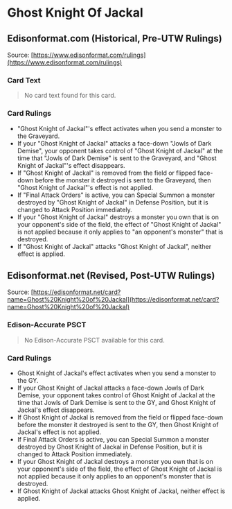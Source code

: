 # Ghost Knight Of Jackal

## Edisonformat.com (Historical, Pre-UTW Rulings)

Source: [https://www.edisonformat.com/rulings](https://www.edisonformat.com/rulings)

### Card Text

> No card text found for this card.

### Card Rulings

*   "Ghost Knight of Jackal"'s effect activates when you send a monster to the Graveyard.
*   If your "Ghost Knight of Jackal" attacks a face-down "Jowls of Dark Demise", your opponent takes control of "Ghost Knight of Jackal" at the time that "Jowls of Dark Demise" is sent to the Graveyard, and "Ghost Knight of Jackal"'s effect disappears.
*   If "Ghost Knight of Jackal" is removed from the field or flipped face-down before the monster it destroyed is sent to the Graveyard, then "Ghost Knight of Jackal"'s effect is not applied.
*   If "Final Attack Orders" is active, you can Special Summon a monster destroyed by "Ghost Knight of Jackal" in Defense Position, but it is changed to Attack Position immediately.
*   If your "Ghost Knight of Jackal" destroys a monster you own that is on your opponent's side of the field, the effect of "Ghost Knight of Jackal" is not applied because it only applies to "an opponent's monster" that is destroyed.
*   If "Ghost Knight of Jackal" attacks "Ghost Knight of Jackal", neither effect is applied.

## Edisonformat.net (Revised, Post-UTW Rulings)

Source: [https://edisonformat.net/card?name=Ghost%20Knight%20of%20Jackal](https://edisonformat.net/card?name=Ghost%20Knight%20of%20Jackal)

### Edison-Accurate PSCT

> No Edison-Accurate PSCT available for this card.

### Card Rulings

*   Ghost Knight of Jackal's effect activates when you send a monster to the GY.
*   If your Ghost Knight of Jackal attacks a face-down Jowls of Dark Demise, your opponent takes control of Ghost Knight of Jackal at the time that Jowls of Dark Demise is sent to the GY, and Ghost Knight of Jackal's effect disappears.
*   If Ghost Knight of Jackal is removed from the field or flipped face-down before the monster it destroyed is sent to the GY, then Ghost Knight of Jackal's effect is not applied.
*   If Final Attack Orders is active, you can Special Summon a monster destroyed by Ghost Knight of Jackal in Defense Position, but it is changed to Attack Position immediately.
*   If your Ghost Knight of Jackal destroys a monster you own that is on your opponent's side of the field, the effect of Ghost Knight of Jackal is not applied because it only applies to an opponent's monster that is destroyed.
*   If Ghost Knight of Jackal attacks Ghost Knight of Jackal, neither effect is applied.
            